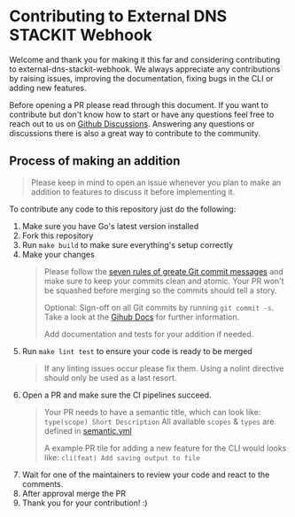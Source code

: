 # Contributing to External DNS STACKIT Webhook

Welcome and thank you for making it this far and considering contributing to external-dns-stackit-webhook.
We always appreciate any contributions by raising issues, improving the documentation, fixing bugs in the CLI or adding new features.

Before opening a PR please read through this document.
If you want to contribute but don't know how to start or have any questions feel free to reach out to us on [Github Discussions](https://github.com/stackitcloud/external-dns-stackit-webhook/discussions). Answering any questions or discussions there is also a great way to contribute to the community.

## Process of making an addition

> Please keep in mind to open an issue whenever you plan to make an addition to features to discuss it before implementing it.

To contribute any code to this repository just do the following:

1. Make sure you have Go's latest version installed
2. Fork this repository
3. Run `make build` to make sure everything's setup correctly
4. Make your changes
   > Please follow the [seven rules of greate Git commit messages](https://chris.beams.io/posts/git-commit/#seven-rules)
   > and make sure to keep your commits clean and atomic.
   > Your PR won't be squashed before merging so the commits should tell a story.
   >
   > Optional: Sign-off on all Git commits by running `git commit -s`.
   > Take a look at the [Gihub Docs](https://docs.github.com/en/authentication/managing-commit-signature-verification/signing-commits) for further information.
   >
   > Add documentation and tests for your addition if needed.
5. Run `make lint test` to ensure your code is ready to be merged
   > If any linting issues occur please fix them.
   > Using a nolint directive should only be used as a last resort.
6. Open a PR and make sure the CI pipelines succeed.
   > Your PR needs to have a semantic title, which can look like: `type(scope) Short Description`
   > All available `scopes` & `types` are defined in [semantic.yml](https://github.com/stackitcloud/external-dns-stackit-webhook/blob/main/.github/semantic.yml)
   >
   > A example PR tile for adding a new feature for the CLI would looks like: `cli(feat) Add saving output to file`
7. Wait for one of the maintainers to review your code and react to the comments.
8. After approval merge the PR
9. Thank you for your contribution! :)
